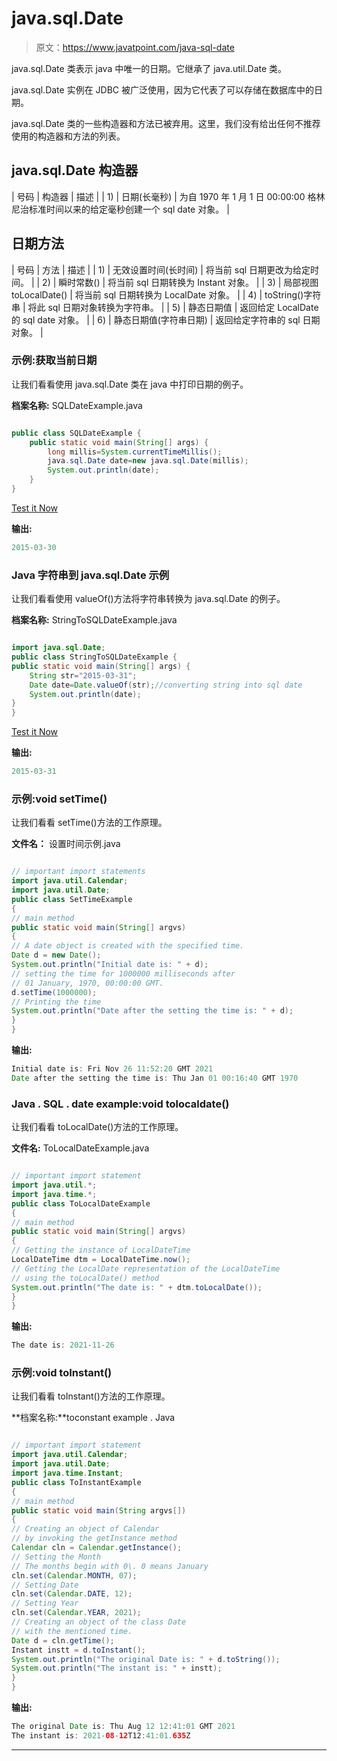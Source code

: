 # java.sql.Date

> 原文：<https://www.javatpoint.com/java-sql-date>

java.sql.Date 类表示 java 中唯一的日期。它继承了 java.util.Date 类。

java.sql.Date 实例在 JDBC 被广泛使用，因为它代表了可以存储在数据库中的日期。

java.sql.Date 类的一些构造器和方法已被弃用。这里，我们没有给出任何不推荐使用的构造器和方法的列表。

## java.sql.Date 构造器

| 号码 | 构造器 | 描述 |
| 1) | 日期(长毫秒) | 为自 1970 年 1 月 1 日 00:00:00 格林尼治标准时间以来的给定毫秒创建一个 sql date 对象。 |

## 日期方法

| 号码 | 方法 | 描述 |
| 1) | 无效设置时间(长时间) | 将当前 sql 日期更改为给定时间。 |
| 2) | 瞬时常数() | 将当前 sql 日期转换为 Instant 对象。 |
| 3) | 局部视图 toLocalDate() | 将当前 sql 日期转换为 LocalDate 对象。 |
| 4) | toString()字符串 | 将此 sql 日期对象转换为字符串。 |
| 5) | 静态日期值 | 返回给定 LocalDate 的 sql date 对象。 |
| 6) | 静态日期值(字符串日期) | 返回给定字符串的 sql 日期对象。 |

### 示例:获取当前日期

让我们看看使用 java.sql.Date 类在 java 中打印日期的例子。

**档案名称:** SQLDateExample.java

```java

public class SQLDateExample {
	public static void main(String[] args) {
    	long millis=System.currentTimeMillis();
	    java.sql.Date date=new java.sql.Date(millis);
	    System.out.println(date);
	}
}

```

[Test it Now](https://compiler.javatpoint.com/opr/test.jsp?filename=SQLDateExample)

**输出:**

```java
2015-03-30

```

### Java 字符串到 java.sql.Date 示例

让我们看看使用 valueOf()方法将字符串转换为 java.sql.Date 的例子。

**档案名称:** StringToSQLDateExample.java

```java

import java.sql.Date;
public class StringToSQLDateExample {
public static void main(String[] args) {
	String str="2015-03-31";
	Date date=Date.valueOf(str);//converting string into sql date
	System.out.println(date);
}
}

```

[Test it Now](https://compiler.javatpoint.com/opr/test.jsp?filename=StringToSQLDateExample)

**输出:**

```java
2015-03-31

```

### 示例:void setTime()

让我们看看 setTime()方法的工作原理。

**文件名：** 设置时间示例.java

```java

// important import statements
import java.util.Calendar;
import java.util.Date;
public class SetTimeExample
{
// main method
public static void main(String[] argvs)
{
// A date object is created with the specified time.
Date d = new Date();
System.out.println("Initial date is: " + d);
// setting the time for 1000000 milliseconds after
// 01 January, 1970, 00:00:00 GMT.
d.setTime(1000000);
// Printing the time
System.out.println("Date after the setting the time is: " + d);
}
}

```

**输出:**

```java
Initial date is: Fri Nov 26 11:52:20 GMT 2021
Date after the setting the time is: Thu Jan 01 00:16:40 GMT 1970

```

### Java . SQL . date example:void tolocaldate()

让我们看看 toLocalDate()方法的工作原理。

**文件名:** ToLocalDateExample.java

```java

// important import statement
import java.util.*;
import java.time.*;
public class ToLocalDateExample 
{
// main method
public static void main(String[] argvs)
{
// Getting the instance of LocalDateTime
LocalDateTime dtm = LocalDateTime.now();
// Getting the LocalDate representation of the LocalDateTime
// using the toLocalDate() method
System.out.println("The date is: " + dtm.toLocalDate());
}
}

```

**输出:**

```java
The date is: 2021-11-26

```

### 示例:void toInstant()

让我们看看 toInstant()方法的工作原理。

**档案名称:**toconstant example . Java

```java

// important import statement
import java.util.Calendar;
import java.util.Date;
import java.time.Instant;
public class ToInstantExample 
{
// main method
public static void main(String argvs[])
{
// Creating an object of Calendar
// by invoking the getInstance method
Calendar cln = Calendar.getInstance();
// Setting the Month
// The months begin with 0\. 0 means January
cln.set(Calendar.MONTH, 07);
// Setting Date
cln.set(Calendar.DATE, 12);
// Setting Year
cln.set(Calendar.YEAR, 2021);
// Creating an object of the class Date
// with the mentioned time.
Date d = cln.getTime();
Instant instt = d.toInstant();
System.out.println("The original Date is: " + d.toString());
System.out.println("The instant is: " + instt);
}
}

```

**输出:**

```java
The original Date is: Thu Aug 12 12:41:01 GMT 2021
The instant is: 2021-08-12T12:41:01.635Z

```

* * *